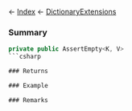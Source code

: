 ← [Index](Api-Index) ← [DictionaryExtensions](System.Collections.Generic.DictionaryExtensions)

### Summary

```csharp
private public AssertEmpty<K, V>
```csharp

### Returns

### Example

### Remarks

